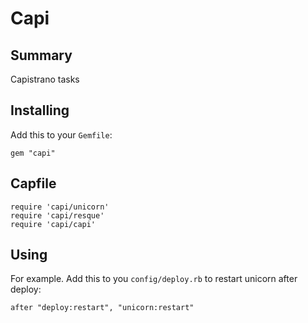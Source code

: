 # Capi

## Summary

Capistrano tasks

## Installing

Add this to your `Gemfile`:

    gem "capi"

## Capfile

    require 'capi/unicorn'
    require 'capi/resque'
    require 'capi/capi'

## Using

For example.
Add this to you `config/deploy.rb` to restart unicorn after deploy:
    
    after "deploy:restart", "unicorn:restart"
